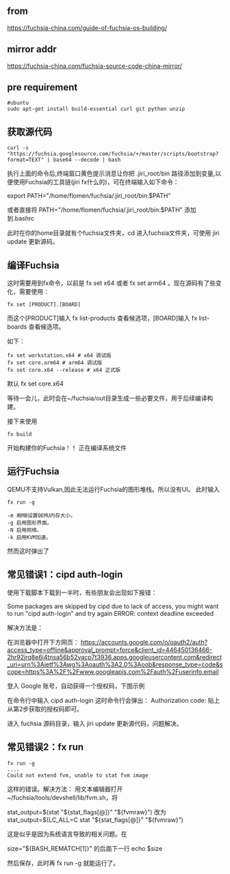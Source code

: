 
## from
https://fuchsia-china.com/guide-of-fuchsia-os-building/

## mirror addr
https://fuchsia-china.com/fuchsia-source-code-china-mirror/

## pre requirement
```
#ubuntu
sudo apt-get install build-essential curl git python unzip
```

## 获取源代码

```
curl -s "https://fuchsia.googlesource.com/fuchsia/+/master/scripts/bootstrap?format=TEXT" | base64 --decode | bash
```

执行上面的命令后,终端窗口黄色提示消息让你把 .jiri_root/bin 路径添加到变量,以便使用Fuchsia的工具链(jiri fx什么的)，可在终端输入如下命令：

export PATH="/home/flomen/fuchsia/.jiri_root/bin:$PATH"

或者直接将 PATH="/home/flomen/fuchsia/.jiri_root/bin:$PATH" 添加到.bashrc

此时在你的home目录就有个fuchsia文件夹，cd 进入fuchsia文件夹，可使用 jiri update 更新源码。


## 编译Fuchsia
这时需要用到fx命令，以前是 fx set x64 或者 fx set arm64 。现在源码有了些变化，需要使用：
```
fx set [PRODUCT].[BOARD]
```

而这个[PRODUCT]输入 fx list-products 查看候选项，[BOARD]输入 fx list-boards 查看候选项。


如下：
```
fx set workstation.x64 # x64 调试版
fx set core.arm64 # arm64 调试版
fx set core.x64 --release # x64 正式版
```
默认 fx set core.x64 

等待一会儿，此时会在~/fuchsia/out目录生成一些必要文件，用于后续编译构建。

接下来使用
```
fx build
```
开始构建你的Fuchsia！！
正在编译系统文件


## 运行Fuchsia
QEMU不支持Vulkan,因此无法运行Fuchsia的图形堆栈。所以没有UI。
此时输入
```
fx run -g
```

```
-m 用MB设置QEMU内存大小。
-g 启用图形界面。
-N 启用网络。
-k 启用KVM加速。
```
然而这时弹出了




## 常见错误1：cipd auth-login
使用下载脚本下载到一半时，有些朋友会出现如下报错：

Some packages are skipped by cipd due to lack of access, you might want to run "cipd auth-login" and try again
ERROR: context deadline exceeded

解决方法是：

在浏览器中打开下方网页：
https://accounts.google.com/o/oauth2/auth?access_type=offline&approval_prompt=force&client_id=446450136466-2hr92jrq8e6i4tnsa56b52vacp7t3936.apps.googleusercontent.com&redirect_uri=urn%3Aietf%3Awg%3Aoauth%3A2.0%3Aoob&response_type=code&scope=https%3A%2F%2Fwww.googleapis.com%2Fauth%2Fuserinfo.email

登入 Google 账号，自动获得一个授权码，下图示例

在命令行中输入
cipd auth-login
这时命令行会弹出：
Authorization code:
贴上从第2步获取的授权码即可。

进入 fuchsia 源码目录，输入
jiri update
更新源代码，问题解决。


## 常见错误2：fx run
```
fx run -g
....
Could not extend fvm, unable to stat fvm image
```

这样的错误。解决方法：
用文本编辑器打开~/fuchsia/tools/devshell/lib/fvm.sh，将

stat_output=$(stat "${stat_flags[@]}" "${fvmraw}") 改为
stat_output=$(LC_ALL=C stat "${stat_flags[@]}" "${fvmraw}")

这是似乎是因为系统语言导致的相关问题。在

size="${BASH_REMATCH[1]}" 的后面下一行
echo $size

然后保存，此时再 fx run -g 就能运行了。

